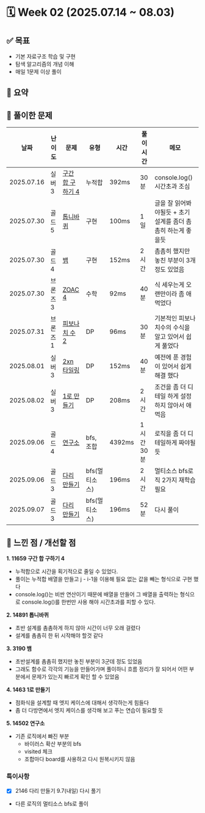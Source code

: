 # 🗓️ Week 02 (2025.07.14 ~ 08.03)

## ✅ 목표

- 기본 자료구조 학습 및 구현
- 탐색 알고리즘의 개념 이해
- 매일 1문제 이상 풀이

## 📌 요약

## 🧩 풀이한 문제

| 날짜       | 난이도   | 문제                                                      | 유형          | 시간   | 풀이 시간  | 메모                                                         |
| ---------- | -------- | --------------------------------------------------------- | ------------- | ------ | ---------- | ------------------------------------------------------------ |
| 2025.07.16 | 실버 3   | [구간 합 구하기 4](https://www.acmicpc.net/problem/11659) | 누적합        | 392ms  | 30분       | console.log() 시간초과 조심                                  |
| 2025.07.30 | 골드 5   | [톱니바퀴](https://www.acmicpc.net/problem/14891)         | 구현          | 100ms  | 1일        | 글을 잘 읽어봐야될듯 + 초기 설계를 좀더 촘촘히 하는게 좋을듯 |
| 2025.07.30 | 골드 4   | [뱀](https://www.acmicpc.net/problem/3190)                | 구현          | 152ms  | 2시간      | 촘촘히 했지만 놓친 부분이 3개정도 있었음                     |
| 2025.07.30 | 브론즈 3 | [ZOAC 4](https://www.acmicpc.net/problem/23971)           | 수학          | 92ms   | 40분       | 식 세우는게 오랜만이라 좀 애먹었다                           |
| 2025.07.31 | 브론즈 1 | [피보나치 수 2](https://www.acmicpc.net/problem/2748)     | DP            | 96ms   | 30분       | 기본적인 피보나치수의 수식을 알고 있어서 쉽게 풀었다         |
| 2025.08.01 | 실버 3   | [2xn 타일링](https://www.acmicpc.net/problem/11726)       | DP            | 152ms  | 40분       | 예전에 푼 경험이 있어서 쉽게 해결 했다                       |
| 2025.08.02 | 실버 3   | [1로 만들기](https://www.acmicpc.net/problem/1463)        | DP            | 208ms  | 2시간      | 조건을 좀 더 디테일 하게 설정 하지 않아서 애먹음             |
| 2025.09.06 | 골드 4   | [연구소](https://www.acmicpc.net/problem/14502)           | bfs, 조합     | 4392ms | 1시간 30분 | 로직을 좀 더 디테일하게 짜야될 듯                            |
| 2025.09.06 | 골드 3   | [다리 만들기](https://www.acmicpc.net/problem/2146)       | bfs(멀티소스) | 196ms  | 2시간      | 멀티소스 bfs로직 2가지 재학습 필요                           |
| 2025.09.07 | 골드 3   | [다리 만들기](https://www.acmicpc.net/problem/2146)       | bfs(멀티소스) | 196ms  | 52분       | 다시 풀이                                                    |

## 🤔 느낀 점 / 개선할 점

**1. 11659 구간 합 구하기 4**

- 누적합으로 시간을 획기적으로 줄일 수 있었다.
- 풀이는 누적합 배열을 만들고 j - i-1을 이용해 필요 없는 값을 빼는 형식으로 구현 했다
- console.log()는 비싼 연산이기 때문에 배열을 만들어 그 배열을 출력하는 형식으로 console.log()를 한번만 사용 해야 시간초과를 피할 수 있다.

**2. 14891 톱니바퀴**

- 초반 설계를 촘촘하게 하지 않아 시간이 너무 오래 걸렸다
- 설계를 촘촘히 한 뒤 시작해야 할것 같다

**3. 3190 뱀**

- 초반설계를 촘촘히 했지만 놓친 부분이 3군데 정도 있었음
- 그래도 함수로 각각의 기능을 만들어가며 풀이하니 흐름 정리가 잘 되어서 어떤 부분에서 문제가 있는지 빠르게 확인 할 수 있었음

**4. 1463 1로 만들기**

- 점화식을 설계할 때 엣지 케이스에 대해서 생각하는게 힘들다
- 좀 더 다방면에서 엣지 케이스를 생각해 보고 푸는 연습이 필요할 듯

**5. 14502 연구소**

- 기존 로직에서 빠진 부분
  - 바이러스 확산 부분의 bfs
  - visited 체크
  - 조합마다 board를 사용하고 다시 원복시키지 않음

### 특이사항

- [x] 2146 다리 만들기 9.7(내일) 다시 풀기
- 다른 로직의 멀티소스 bfs로 풀이
